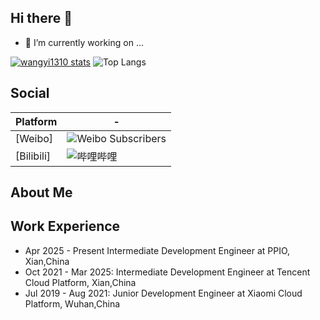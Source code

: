 ## Hi there 👋

- 🔭 I’m currently working on ...


[![wangyi1310 stats](https://github-readme-stats.vercel.app/api?username=wangyi1310&theme=dark&show_icons=true)](https://github.com/wangyi1310)
![Top Langs](https://github-readme-stats.vercel.app/api/top-langs/?username=wangyi1310&hide_progress=true)

## Social
| Platform                               | -                                                                                                                         |
| -------------------------------------- | ------------------------------------------------------------------------------------------------------------------------- |
| [Weibo]  | ![Weibo Subscribers](https://badge.is26.com/youtube-subscribers)|
| [Bilibili] | ![哔哩哔哩](https://badge.is26.com/bilibili) 

## About Me


## Work Experience
- Apr 2025 - Present   Intermediate Development Engineer at PPIO, Xian,China
- Oct 2021 - Mar 2025: Intermediate Development Engineer at Tencent Cloud Platform, Xian,China 
- Jul 2019 - Aug 2021: Junior Development Engineer at Xiaomi Cloud Platform, Wuhan,China
